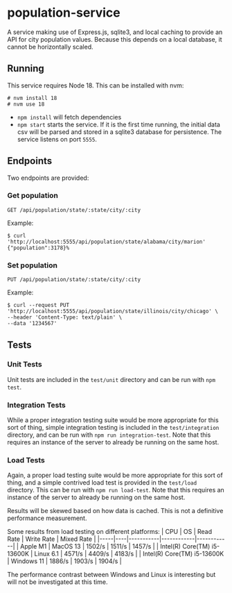 # population-service

A service making use of Express.js, sqlite3, and local caching to provide an API for city population values. Because this depends on a local database, it cannot be horizontally scaled.

## Running
This service requires Node 18. This can be installed with nvm:
```
# nvm install 18
# nvm use 18
```

* `npm install` will fetch dependencies
* `npm start` starts the service. If it is the first time running, the initial data csv will be parsed and stored in a sqlite3 database for persistence. The service listens on port `5555`.

## Endpoints
Two endpoints are provided:
### Get population
`GET /api/population/state/:state/city/:city`

Example:
```
$ curl 'http://localhost:5555/api/population/state/alabama/city/marion'
{"population":3178}%
```

### Set population
`PUT /api/population/state/:state/city/:city`

Example:
```
$ curl --request PUT 'http://localhost:5555/api/population/state/illinois/city/chicago' \
--header 'Content-Type: text/plain' \
--data '1234567'
```

  
## Tests
### Unit Tests
Unit tests are included in the `test/unit` directory and can be run with `npm test`.

### Integration Tests
While a proper integration testing suite would be more appropriate for this sort of thing, simple integration testing is included in the `test/integration` directory, and can be run with `npm run integration-test`. Note that this requires an instance of the server to already be running on the same host.

### Load Tests
Again, a proper load testing suite would be more appropriate for this sort of thing, and a simple contrived load test is provided in the `test/load` directory. This can be run with `npm run load-test`. Note that this requires an instance of the server to already be running on the same host.

Results will be skewed based on how data is cached. This is not a definitive performance measurement.

Some results from load testing on different platforms:
| CPU | OS | Read Rate | Write Rate | Mixed Rate |
|-----|----|-----------|------------|------------|
| Apple M1 | MacOS 13 | 1502/s | 1511/s | 1457/s |
| Intel(R) Core(TM) i5-13600K | Linux 6.1 | 4571/s | 4409/s | 4183/s |
| Intel(R) Core(TM) i5-13600K | Windows 11 | 1886/s | 1903/s | 1904/s |

The performance contrast between Windows and Linux is interesting but will not be investigated at this time.

